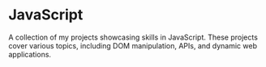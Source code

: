 # JavaScript
A collection of my projects showcasing skills in JavaScript. These projects cover various topics, including DOM manipulation, APIs, and dynamic web applications.
